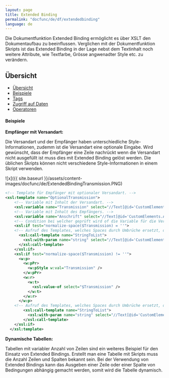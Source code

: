 ```yaml
---
layout: page
title: Extended Binding
permalink: "docfunc/de/df/extendedbinding"
language: de
---
```


Die Dokumentfunktion Extended Binding ermöglicht es über XSLT den Dokumentaufbau zu beeinflussen. Verglichen mit der Dokumentfunktion Skripts ist das Extended Binding in der Lage nebst dem Textinhalt noch weitere Attribute, wie Textfarbe, Grösse angwenadter Style etc. zu verändern.

## Übersicht

- [Übersicht](#übersicht)
- [Beispiele](#beispiele)
- [Tags](#tags)
- [Zugriff auf Daten](#zugriffaufdaten)
- [Operatoren](#operatoren)

#### Beispiele

__Empfänger mit Versandart:__

Die Versandart und der Empfänger haben unterschiedliche Style-Informationen, zudemm ist die Versandart eine optionale Eingabe. Wird gewünscht, dass der Empfänger eine Zeile nachrückt wenn die Versandart nicht ausgefüllt ist muss dies mit Extended Binding gelöst werden. Die üblichen Skripts können nicht verschiedene Style-Informationen in einem Skript verwenden.

![x]({{ site.baseurl }}/assets/content-images/docfunc/de/ExtendedBindingTransmission.PNG)

```xml
<!-- Template für Empfänger mit optionaler Versandart. -->
<xsl:template name="OptionalTransmission">
    <!-- Variable mit Inhalt der Versandart. -->
    <xsl:variable name="Transmission" select="//Text[@id='CustomElements.Versandart']" />
    <!-- Variable mit Inhalt des Empfängers. -->
    <xsl:variable name="Anschrift" select="//Text[@id='CustomElements.Anschrift']" />
    <!-- Condition bei welcher geprüft wird of die Variable für die Versandart Inhalt hat. -->
    <xsl:if test="normalize-space($Transmission) = ''">
    <!-- Aufruf des Templates, welches Spaces durch Umbrüche ersetzt, damit die Empfängerinformationen untereinander angezeigt werden. -->
      <xsl:call-template name="StringToList">
        <xsl:with-param name="string" select="//Text[@id='CustomElements.Anschrift']" />
      </xsl:call-template>
    </xsl:if>
    <xsl:if test="normalize-space($Transmission) != ''">
      <w:p>
        <w:pPr>
          <w:pStyle w:val="Transmission" />
        </w:pPr>
        <w:r>
          <w:t>
            <xsl:value-of select="$Transmission" />
          </w:t>
        </w:r>
      </w:p>
    <!-- Aufruf des Templates, welches Spaces durch Umbrüche ersetzt, damit die Empfängerinformationen untereinander angezeigt werden. -->
        <xsl:call-template name="StringToList">
          <xsl:with-param name="string" select="//Text[@id='CustomElements.Anschrift']" />
        </xsl:call-template>
    </xsl:if>
  </xsl:template>
```

__Dynamische Tabellen:__

Tabellen mit variabler Anzahl von Zeilen sind ein weiteres Beispiel für den Einsatz von Extended Bindings. Erstellt man eine Tabelle mit Skripts muss die Anzahl Zeilen und Spalten bekannt sein. Bei der Verwendung von Extended Bindings kann das Ausgeben einer Zeile oder einer Spalte von Bedingungen abhängig gemacht werden, somit wird die Tabelle dynamisch.